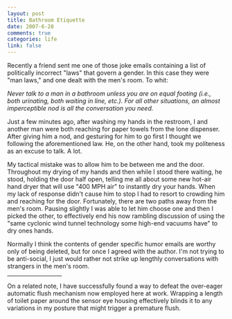 ```yaml
--- 
layout: post
title: Bathroom Etiquette
date: 2007-6-28
comments: true
categories: life
link: false
---
```

Recently a friend sent me one of those joke emails containing a list of politically incorrect "laws" that govern a gender.  In this case they were "man laws," and one dealt with the men's room.  To whit:

<em>Never talk to a man in a bathroom unless you are on equal footing (i.e., both urinating, both waiting in line, etc.). For all other situations, an almost imperceptible nod is all the conversation you need.</em>

Just a few minutes ago, after washing my hands in the restroom, I and another man were both reaching for paper towels from the lone dispenser.  After giving him a nod, and gesturing for him to go first I thought we following the aforementioned law.  He, on the other hand, took my politeness as an excuse to talk. A lot.

My tactical mistake was to allow him to be between me and the door.  Throughout my drying of my hands and then while I stood there waiting, he stood, holding the door half open, telling me all about some new hot-air hand dryer that will use "400 MPH air" to instantly dry your hands.  When my lack of response didn't cause him to stop I had to resort to crowding him and reaching for the door.  Fortunately, there are two paths away from the men's room.  Pausing slightly I was able to let him choose one and then I picked the other, to effectively end his now rambling discussion of using the "same cyclonic wind tunnel technology some  high-end vacuums have" to dry ones hands.

Normally I think the contents of gender specific humor emails are worthy only of being deleted, but for once I agreed with the author.  I'm not trying to be anti-social, I just would rather not strike up lengthly conversations with strangers in the men's room.

<hr width="25%" />On a related note, I have successfully found a way to defeat the over-eager automatic flush mechanism now employed  here at work.  Wrapping a length of toilet paper around the sensor eye housing effectively blinds it to any variations in my posture that might trigger a premature flush.
